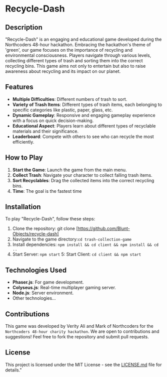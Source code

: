 # Recycle-Dash

## Description

"Recycle-Dash" is an engaging and educational game developed during the Northcoders 48-hour hackathon. Embracing the hackathon's theme of 'green', our game focuses on the importance of recycling and environmental consciousness. Players navigate through various levels, collecting different types of trash and sorting them into the correct recycling bins. This game aims not only to entertain but also to raise awareness about recycling and its impact on our planet.

## Features

- **Multiple Difficulties**: Different numbers of trash to sort.
- **Variety of Trash Items**: Different types of trash items, each belonging to specific categories like plastic, paper, glass, etc.
- **Dynamic Gameplay**: Responsive and engaging gameplay experience with a focus on quick decision-making.
- **Educational Aspect**: Players learn about different types of recyclable materials and their significance.
- **Leaderboard**: Compete with others to see who can recycle the most efficiently.

## How to Play

1. **Start the Game**: Launch the game from the main menu.
2. **Collect Trash**: Navigate your character to collect falling trash items.
3. **Sort Recyclables**: Drag the collected items into the correct recycling bins.
4. **Time**: The goal is the fastest time

## Installation

To play "Recycle-Dash", follow these steps:

1. Clone the repository: git clone [https://github.com/Blunt-Objects/recycle-dash]
2. Navigate to the game directory:`cd trash-collection-game`
3. Install dependencies: `npm install && cd client && npm install && cd ..`
4. Start Server: `npm start`
   5: Start Client: `cd client && npm start`

## Technologies Used

- **Phaser.js**: For game development.
- **Colyseus.js**: Real-time multiplayer gaming server.
- **Node.js**: Server environment.
- Other technologies...

## Contributions

This game was developed by Verity Ali and Mark of Northcoders for the `Northcoders 48-hour charity hackathon`. We are open to contributions and suggestions! Feel free to fork the repository and submit pull requests.

## License

This project is licensed under the MIT License - see the [LICENSE.md](LICENSE.md) file for details."
